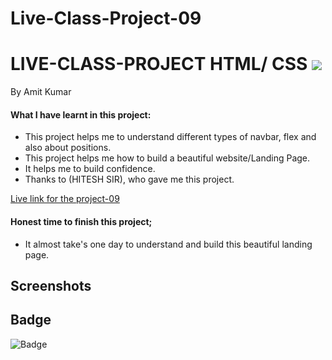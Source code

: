 # Live-Class-Project-09

# LIVE-CLASS-PROJECT HTML/ CSS ![]("")
By Amit Kumar

#### What I have learnt in this project:
- This project helps me to understand different types of navbar, flex and also about positions.
- This project helps me how to build a beautiful website/Landing Page.
- It helps me to build confidence.
- Thanks to (HITESH SIR), who gave me this project.

[Live link for the project-09](https://live-class-project-09.netlify.app)
#### Honest time to finish this project;
- It almost take's one day to understand and build this beautiful landing page.
 ## Screenshots
 [](https://live-class-project-09.netlify.app)
 









## Badge ##

![Badge](https://img.shields.io/badge/Project---09-orange)
